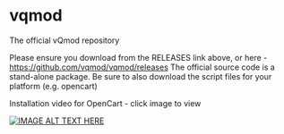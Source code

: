 vqmod
=====

The official vQmod repository

Please ensure you download from the RELEASES link above, or here - https://github.com/vqmod/vqmod/releases
The official source code is a stand-alone package. Be sure to also download the script files for your platform (e.g. opencart)

Installation video for OpenCart - click image to view

[![IMAGE ALT TEXT HERE](http://img.youtube.com/vi/ezS1jWoMmjc/0.jpg)](http://www.youtube.com/watch?v=ezS1jWoMmjc)
